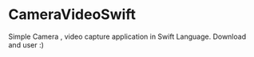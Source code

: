 # CameraVideoSwift



Simple Camera , video capture application in Swift Language. Download and user :)
